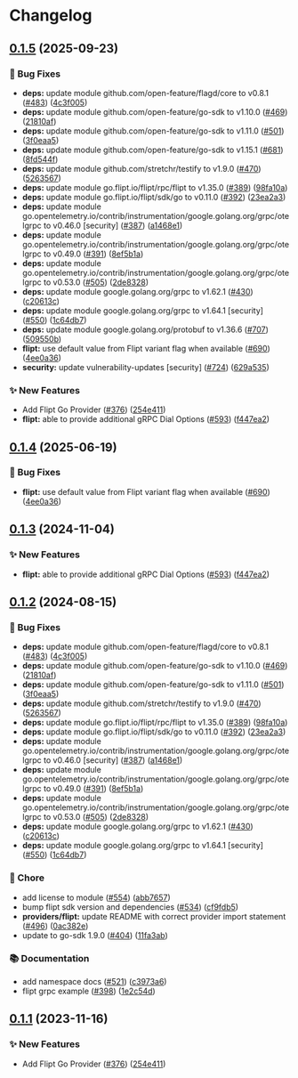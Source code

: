 # Changelog

## [0.1.5](https://github.com/gdegiorgio/go-sdk-contrib/compare/providers/flipt-v0.1.4...providers/flipt/v0.1.5) (2025-09-23)


### 🐛 Bug Fixes

* **deps:** update module github.com/open-feature/flagd/core to v0.8.1 ([#483](https://github.com/gdegiorgio/go-sdk-contrib/issues/483)) ([4c3f005](https://github.com/gdegiorgio/go-sdk-contrib/commit/4c3f005f587902b239ea904c8d050d054dc8afe7))
* **deps:** update module github.com/open-feature/go-sdk to v1.10.0 ([#469](https://github.com/gdegiorgio/go-sdk-contrib/issues/469)) ([21810af](https://github.com/gdegiorgio/go-sdk-contrib/commit/21810afc33fce9a3940ec9dc59e65f140fcbaa57))
* **deps:** update module github.com/open-feature/go-sdk to v1.11.0 ([#501](https://github.com/gdegiorgio/go-sdk-contrib/issues/501)) ([3f0eaa5](https://github.com/gdegiorgio/go-sdk-contrib/commit/3f0eaa575500baa663dc24dbfc6cf8214565471f))
* **deps:** update module github.com/open-feature/go-sdk to v1.15.1 ([#681](https://github.com/gdegiorgio/go-sdk-contrib/issues/681)) ([8fd544f](https://github.com/gdegiorgio/go-sdk-contrib/commit/8fd544ff81fd25eed655a214aa1ae1906a436f0d))
* **deps:** update module github.com/stretchr/testify to v1.9.0 ([#470](https://github.com/gdegiorgio/go-sdk-contrib/issues/470)) ([5263567](https://github.com/gdegiorgio/go-sdk-contrib/commit/52635679b633e01e23196885a4a98d3cecbc8822))
* **deps:** update module go.flipt.io/flipt/rpc/flipt to v1.35.0 ([#389](https://github.com/gdegiorgio/go-sdk-contrib/issues/389)) ([98fa10a](https://github.com/gdegiorgio/go-sdk-contrib/commit/98fa10ad9730695adaf940841e216a83f2a8a00f))
* **deps:** update module go.flipt.io/flipt/sdk/go to v0.11.0 ([#392](https://github.com/gdegiorgio/go-sdk-contrib/issues/392)) ([23ea2a3](https://github.com/gdegiorgio/go-sdk-contrib/commit/23ea2a3f9de3c0b14c7c68a14f3aa91917a8f16c))
* **deps:** update module go.opentelemetry.io/contrib/instrumentation/google.golang.org/grpc/otelgrpc to v0.46.0 [security] ([#387](https://github.com/gdegiorgio/go-sdk-contrib/issues/387)) ([a1468e1](https://github.com/gdegiorgio/go-sdk-contrib/commit/a1468e1fb40515048560b22ab8f343e46ee1a6ed))
* **deps:** update module go.opentelemetry.io/contrib/instrumentation/google.golang.org/grpc/otelgrpc to v0.49.0 ([#391](https://github.com/gdegiorgio/go-sdk-contrib/issues/391)) ([8ef5b1a](https://github.com/gdegiorgio/go-sdk-contrib/commit/8ef5b1a21848b8f9a3bbc35a8f752b067a88b43d))
* **deps:** update module go.opentelemetry.io/contrib/instrumentation/google.golang.org/grpc/otelgrpc to v0.53.0 ([#505](https://github.com/gdegiorgio/go-sdk-contrib/issues/505)) ([2de8328](https://github.com/gdegiorgio/go-sdk-contrib/commit/2de83284ee8f2b2346583b43eafb4d454d716f47))
* **deps:** update module google.golang.org/grpc to v1.62.1 ([#430](https://github.com/gdegiorgio/go-sdk-contrib/issues/430)) ([c20613c](https://github.com/gdegiorgio/go-sdk-contrib/commit/c20613c5079f2a9871c451771aca2b8ab56d7bcb))
* **deps:** update module google.golang.org/grpc to v1.64.1 [security] ([#550](https://github.com/gdegiorgio/go-sdk-contrib/issues/550)) ([1c64db7](https://github.com/gdegiorgio/go-sdk-contrib/commit/1c64db77dabc5d05778e82e1c5e6968b6d530d01))
* **deps:** update module google.golang.org/protobuf to v1.36.6 ([#707](https://github.com/gdegiorgio/go-sdk-contrib/issues/707)) ([509550b](https://github.com/gdegiorgio/go-sdk-contrib/commit/509550ba1e6ff00dec72d49eaddbcbf6a9b4973c))
* **flipt:** use default value from Flipt variant flag when available ([#690](https://github.com/gdegiorgio/go-sdk-contrib/issues/690)) ([4ee0a36](https://github.com/gdegiorgio/go-sdk-contrib/commit/4ee0a36e90d5511a704a5f44f1fe69af70724960))
* **security:** update vulnerability-updates [security] ([#724](https://github.com/gdegiorgio/go-sdk-contrib/issues/724)) ([629a535](https://github.com/gdegiorgio/go-sdk-contrib/commit/629a5351c2c4b8fed00522f7453d5545920ceaaf))


### ✨ New Features

* Add Flipt Go Provider ([#376](https://github.com/gdegiorgio/go-sdk-contrib/issues/376)) ([254e411](https://github.com/gdegiorgio/go-sdk-contrib/commit/254e411fba55c461807ee0c11ca44fcafed17bbe))
* **flipt:** able to provide additional gRPC Dial Options ([#593](https://github.com/gdegiorgio/go-sdk-contrib/issues/593)) ([f447ea2](https://github.com/gdegiorgio/go-sdk-contrib/commit/f447ea239d4bc8520805f96d1d66ab1d0ad5682b))

## [0.1.4](https://github.com/open-feature/go-sdk-contrib/compare/providers/flipt/v0.1.3...providers/flipt/v0.1.4) (2025-06-19)


### 🐛 Bug Fixes

* **flipt:** use default value from Flipt variant flag when available ([#690](https://github.com/open-feature/go-sdk-contrib/issues/690)) ([4ee0a36](https://github.com/open-feature/go-sdk-contrib/commit/4ee0a36e90d5511a704a5f44f1fe69af70724960))

## [0.1.3](https://github.com/open-feature/go-sdk-contrib/compare/providers/flipt/v0.1.2...providers/flipt/v0.1.3) (2024-11-04)


### ✨ New Features

* **flipt:** able to provide additional gRPC Dial Options ([#593](https://github.com/open-feature/go-sdk-contrib/issues/593)) ([f447ea2](https://github.com/open-feature/go-sdk-contrib/commit/f447ea239d4bc8520805f96d1d66ab1d0ad5682b))

## [0.1.2](https://github.com/open-feature/go-sdk-contrib/compare/providers/flipt/v0.1.1...providers/flipt/v0.1.2) (2024-08-15)


### 🐛 Bug Fixes

* **deps:** update module github.com/open-feature/flagd/core to v0.8.1 ([#483](https://github.com/open-feature/go-sdk-contrib/issues/483)) ([4c3f005](https://github.com/open-feature/go-sdk-contrib/commit/4c3f005f587902b239ea904c8d050d054dc8afe7))
* **deps:** update module github.com/open-feature/go-sdk to v1.10.0 ([#469](https://github.com/open-feature/go-sdk-contrib/issues/469)) ([21810af](https://github.com/open-feature/go-sdk-contrib/commit/21810afc33fce9a3940ec9dc59e65f140fcbaa57))
* **deps:** update module github.com/open-feature/go-sdk to v1.11.0 ([#501](https://github.com/open-feature/go-sdk-contrib/issues/501)) ([3f0eaa5](https://github.com/open-feature/go-sdk-contrib/commit/3f0eaa575500baa663dc24dbfc6cf8214565471f))
* **deps:** update module github.com/stretchr/testify to v1.9.0 ([#470](https://github.com/open-feature/go-sdk-contrib/issues/470)) ([5263567](https://github.com/open-feature/go-sdk-contrib/commit/52635679b633e01e23196885a4a98d3cecbc8822))
* **deps:** update module go.flipt.io/flipt/rpc/flipt to v1.35.0 ([#389](https://github.com/open-feature/go-sdk-contrib/issues/389)) ([98fa10a](https://github.com/open-feature/go-sdk-contrib/commit/98fa10ad9730695adaf940841e216a83f2a8a00f))
* **deps:** update module go.flipt.io/flipt/sdk/go to v0.11.0 ([#392](https://github.com/open-feature/go-sdk-contrib/issues/392)) ([23ea2a3](https://github.com/open-feature/go-sdk-contrib/commit/23ea2a3f9de3c0b14c7c68a14f3aa91917a8f16c))
* **deps:** update module go.opentelemetry.io/contrib/instrumentation/google.golang.org/grpc/otelgrpc to v0.46.0 [security] ([#387](https://github.com/open-feature/go-sdk-contrib/issues/387)) ([a1468e1](https://github.com/open-feature/go-sdk-contrib/commit/a1468e1fb40515048560b22ab8f343e46ee1a6ed))
* **deps:** update module go.opentelemetry.io/contrib/instrumentation/google.golang.org/grpc/otelgrpc to v0.49.0 ([#391](https://github.com/open-feature/go-sdk-contrib/issues/391)) ([8ef5b1a](https://github.com/open-feature/go-sdk-contrib/commit/8ef5b1a21848b8f9a3bbc35a8f752b067a88b43d))
* **deps:** update module go.opentelemetry.io/contrib/instrumentation/google.golang.org/grpc/otelgrpc to v0.53.0 ([#505](https://github.com/open-feature/go-sdk-contrib/issues/505)) ([2de8328](https://github.com/open-feature/go-sdk-contrib/commit/2de83284ee8f2b2346583b43eafb4d454d716f47))
* **deps:** update module google.golang.org/grpc to v1.62.1 ([#430](https://github.com/open-feature/go-sdk-contrib/issues/430)) ([c20613c](https://github.com/open-feature/go-sdk-contrib/commit/c20613c5079f2a9871c451771aca2b8ab56d7bcb))
* **deps:** update module google.golang.org/grpc to v1.64.1 [security] ([#550](https://github.com/open-feature/go-sdk-contrib/issues/550)) ([1c64db7](https://github.com/open-feature/go-sdk-contrib/commit/1c64db77dabc5d05778e82e1c5e6968b6d530d01))


### 🧹 Chore

* add license to module ([#554](https://github.com/open-feature/go-sdk-contrib/issues/554)) ([abb7657](https://github.com/open-feature/go-sdk-contrib/commit/abb76571c373582f36837587400104eb754c01b9))
* bump flipt sdk version and dependencies ([#534](https://github.com/open-feature/go-sdk-contrib/issues/534)) ([cf9fdb5](https://github.com/open-feature/go-sdk-contrib/commit/cf9fdb51d13935e9f2ea8441e3f00cf31fd550bb))
* **providers/flipt:** update README with correct provider import statement ([#496](https://github.com/open-feature/go-sdk-contrib/issues/496)) ([0ac382e](https://github.com/open-feature/go-sdk-contrib/commit/0ac382ec13390e7290f85ff524e7c401673ddc8c))
* update to go-sdk 1.9.0 ([#404](https://github.com/open-feature/go-sdk-contrib/issues/404)) ([11fa3ab](https://github.com/open-feature/go-sdk-contrib/commit/11fa3aba065a6dd81caca30e76efc16fb64a25e3))


### 📚 Documentation

* add namespace docs ([#521](https://github.com/open-feature/go-sdk-contrib/issues/521)) ([c3973a6](https://github.com/open-feature/go-sdk-contrib/commit/c3973a6bc3e6cbca779880cf09ca337ff1088fbf))
* flipt grpc example ([#398](https://github.com/open-feature/go-sdk-contrib/issues/398)) ([1e2c54d](https://github.com/open-feature/go-sdk-contrib/commit/1e2c54debb3aea0f9b45655e9aa795cae8080313))

## [0.1.1](https://github.com/open-feature/go-sdk-contrib/compare/providers/flipt-v0.1.0...providers/flipt/v0.1.1) (2023-11-16)


### ✨ New Features

* Add Flipt Go Provider ([#376](https://github.com/open-feature/go-sdk-contrib/issues/376)) ([254e411](https://github.com/open-feature/go-sdk-contrib/commit/254e411fba55c461807ee0c11ca44fcafed17bbe))
